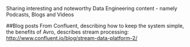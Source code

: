 Sharing interesting and noteworthy Data Engineering content - namely Podcasts, Blogs and Videos

##Blog posts
From Confluent, describing how to keep the system simple, the benefits of Avro, describes stream processing:
http://www.confluent.io/blog/stream-data-platform-2/
